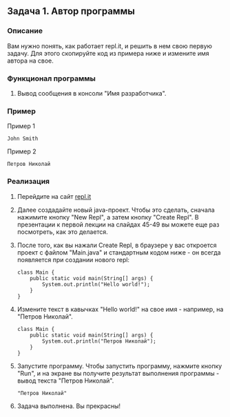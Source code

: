 ## Задача 1. Автор программы

### Описание
Вам нужно понять, как работает repl.it, и решить в нем свою первую задачу. Для этого скопируйте код из примера ниже и измените имя автора на свое.

### Функционал программы
1. Вывод сообщения в консоли "Имя разработчика".

### Пример
Пример 1
```
John Smith
```
Пример 2
```
Петров Николай
```

### Реализация
1. Перейдите на сайт [repl.it](https://repl.it/)

2. Далее создадайте новый java-проект. Чтобы это сделать, сначала нажимите кнопку "New Repl", а затем кнопку "Create Repl". В презентации к первой лекции на слайдах 45-49 вы можете еще раз посмотреть, как это делается.

3. После того, как вы нажали Create Repl, в браузере у вас откроется проект с файлом "Main.java" и стандартным кодом ниже - он всегда появляется при создании нового repl:
    ```
    class Main {
        public static void main(String[] args) {
            System.out.println("Hello world!");
        }
    }
    ```

4. Измените текст в кавычках "Hello world!" на свое имя -  например, на "Петров Николай".
    ```
    class Main {
        public static void main(String[] args) {
            System.out.println("Петров Николай");
        }
    }
    ```

5. Запустите программу. Чтобы запустить программу, нажмите кнопку "Run", и на экране вы получите результат выполнения программы - вывод текста "Петров Николай".
    ```
    "Петров Николай"
    ```

6. Задача выполнена. Вы прекрасны!
